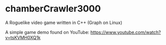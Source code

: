 # chamberCrawler3000
A Roguelike video game written in C++ (Graph on Linux)

A simple game demo found on YouTube:
https://www.youtube.com/watch?v=tsKVMH0XQ1k
